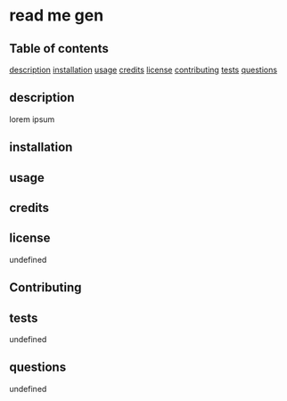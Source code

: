 # read me gen

  ## Table of contents
  [description](#description)
  [installation](#intsallation)
  [usage](#usage)
  [credits](#credits)
  [license](#license)
  [contributing](#contributing)
  [tests](#tests)
  [questions](#questions)

  ## description
  lorem ipsum

  ## installation
  

  ## usage

  

  ## credits
  

  ## license
  undefined

  ## Contributing
  

  ## tests
  undefined

  ## questions
  undefined

